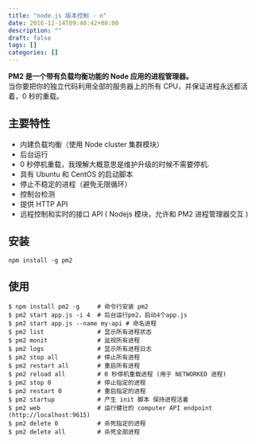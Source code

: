 ```yaml
---
title: "node.js 版本控制 - n"
date: 2016-12-14T09:40:42+08:00
description: ""
draft: false
tags: []
categories: []
---
```

**PM2 是一个带有负载均衡功能的 Node 应用的进程管理器。**  
当你要把你的独立代码利用全部的服务器上的所有 CPU，并保证进程永远都活着，0 秒的重载。

## 主要特性
+ 内建负载均衡（使用 Node cluster 集群模块）
+ 后台运行
+ 0 秒停机重载，我理解大概意思是维护升级的时候不需要停机.
+ 具有 Ubuntu 和 CentOS 的启动脚本
+ 停止不稳定的进程（避免无限循环）
+ 控制台检测
+ 提供 HTTP API
+ 远程控制和实时的接口 API ( Nodejs 模块，允许和 PM2 进程管理器交互 )

## 安装

```
npm install -g pm2
```

## 使用

```
$ npm install pm2 -g     # 命令行安装 pm2
$ pm2 start app.js -i 4  # 后台运行pm2，启动4个app.js
$ pm2 start app.js --name my-api # 命名进程
$ pm2 list               # 显示所有进程状态
$ pm2 monit              # 监视所有进程
$ pm2 logs               # 显示所有进程日志
$ pm2 stop all           # 停止所有进程
$ pm2 restart all        # 重启所有进程
$ pm2 reload all         # 0 秒停机重载进程 (用于 NETWORKED 进程)
$ pm2 stop 0             # 停止指定的进程
$ pm2 restart 0          # 重启指定的进程
$ pm2 startup            # 产生 init 脚本 保持进程活着
$ pm2 web                # 运行健壮的 computer API endpoint (http://localhost:9615)
$ pm2 delete 0           # 杀死指定的进程
$ pm2 delete all         # 杀死全部进程
```